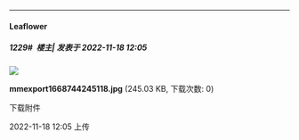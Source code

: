 

*****

####  Leaflower  
##### 1229#         楼主| 发表于 2022-11-18 12:05

<img src="https://img.saraba1st.com/forum/202211/18/120540i1wkzzdmkzv5yj9n.jpg" referrerpolicy="no-referrer">

<strong>mmexport1668744245118.jpg</strong> (245.03 KB, 下载次数: 0)

下载附件

2022-11-18 12:05 上传

